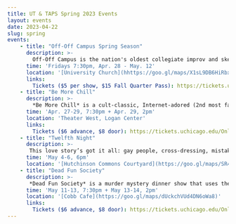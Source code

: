 ```yaml
---
title: UT & TAPS Spring 2023 Events
layout: events
date: 2023-04-22
slug: spring
events:
    - title: "Off-Off Campus Spring Season"
      description: >-
        Off-Off Campus is the nation's oldest collegiate improv and sketch comedy group. Every Friday until 8th week, Off-Off Campus will present improv from Generation 37!
      time: 'Fridays 7:30pm, Apr. 28 - May. 12'
      location: '[University Church](hhttps://goo.gl/maps/X1sL9DB6HiRbxfmx9)'
      links:
        Tickets ($5 per show, $15 Fall Quarter Pass): https://tickets.uchicago.edu/Online/default.asp?doWork::WScontent::loadArticle=Load&BOparam::WScontent::loadArticle::article_id=EAE18891-4612-470C-9577-3C83CA45C919
    - title: "Be More Chill"
      description: >-
        *Be More Chill* is a cult-classic, Internet-adored (2nd most famous musical of all time if you go off the number of Tumblr posts about it) retelling of Ned Vizzini’s 2004 award-winning novel of the same name.  A free preview will take place Thursday, April 27.
      time: 'Apr. 27-29, 7:30pm + Apr. 29, 2pm'
      location: 'Theater West, Logan Center'
      links:
        Tickets ($6 advance, $8 door): https://tickets.uchicago.edu/Online/default.asp?doWork::WScontent::loadArticle=Load&BOparam::WScontent::loadArticle::article_id=27AC1543-0509-4EF2-BB3C-DA1A8BF55E90
    - title: "Twelfth Night"
      description: >-
       This love story’s got it all: gay people, cross-dressing, mistaken identity, and yellow socks! All performances are FREE--no tickets required. Bring your own blanket and chairs for this outdoor performance!
      time: 'May 4-6, 6pm'
      location: '[Hutchinson Commons Courtyard](https://goo.gl/maps/SR46hwQkvanRU5qE9)'
    - title: "Dead Fun Society"
      description: >-
       *Dead Fun Society* is a murder mystery dinner show that uses the audience as the detectives as they try to figure out whodunit--and keep their fundraiser event running. A free preview will take place Thursday, May 11. 
      time: 'May 11-13, 7:30pm + May 13-14, 2pm'
      location: '[Cobb Cafe](https://goo.gl/maps/dUckchVUd4DN6oWa8)'
      links:
        Tickets ($6 advance, $8 door): https://tickets.uchicago.edu/Online/default.asp?doWork::WScontent::loadArticle=Load&BOparam::WScontent::loadArticle::article_id=6C1E1365-0981-44B1-88AF-8ED5975BBB97
---
```

